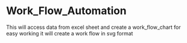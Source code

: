 # Work_Flow_Automation
This will access data from excel sheet and create a work_flow_chart for easy working
it will create a work flow in svg format

